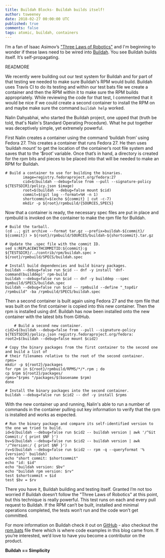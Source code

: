 ```yaml
---
title: Buildah Blocks- Buildah builds itself!
author: tsweeney
date: 2018-02-27 00:00:00 UTC
published: true
comments: false
tags: atomic, buildah, containers
---
```


I’m a fan of Isaac Asimov’s ["Three Laws of Robotics"](https://en.wikipedia.org/wiki/Three_Laws_of_Robotics) and I'm beginning to wonder if these laws need to be wired into [Buildah](https://github.com/projectatomic/buildah). You see Buildah builds itself. It’s self-propagating.

READMORE

We recently were building out our test system for Buildah and for part of that testing we needed to make sure Buildah's RPM would build.  Buildah uses Travis CI to do its testing and within our test bats file we create a container and then the RPM within it to make sure the RPM builds appropriately. While reviewing the code for that test, I commented that it would be nice if we could create a second container to install the RPM on and maybe make sure the command `buildah help` worked.

Nalin Dahyabhai, who started the Buildah project, one upped that (truth be told, that's Nalin's Standard Operating Procedure).  What he put together was deceptively simple, yet extremely powerful.

First Nalin creates a container using the command ‘buildah from’ using Fedora 27.  This creates a container that runs Fedora 27.  He then uses ‘buildah mount’ to get the location of the container’s root file system and saves that to the ‘$root’ variable.  Once that’s in hand, a directory is created for the rpm bits and pieces to be placed into that will be needed to make an RPM for Buildah.

```
# Build a container to use for building the binaries.
    	image=registry.fedoraproject.org/fedora:27
    	cid=$(buildah --debug=false from --pull --signature-policy ${TESTSDIR}/policy.json $image)
    	root=$(buildah --debug=false mount $cid)
    	commit=$(git log --format=%H -n 1)
    	shortcommit=$(echo ${commit} | cut -c-7)
    	mkdir -p ${root}/rpmbuild/{SOURCES,SPECS}
```

Now that a container is ready, the necessary spec files are put in place and rpmbuild is invoked on the container to make the rpm file for Buildah.

```
# Build the tarball.
(cd ..; git archive --format tar.gz --prefix=buildah-${commit}/ ${commit}) > ${root}/rpmbuild/SOURCES/buildah-${shortcommit}.tar.gz

# Update the .spec file with the commit ID.
sed s:REPLACEWITHCOMMITID:${commit}:g ${TESTSDIR}/../contrib/rpm/buildah.spec > ${root}/rpmbuild/SPECS/buildah.spec

# Install build dependencies and build binary packages.
buildah --debug=false run $cid -- dnf -y install 'dnf-command(builddep)' rpm-build
buildah --debug=false run $cid -- dnf -y builddep --spec rpmbuild/SPECS/buildah.spec
buildah --debug=false run $cid -- rpmbuild --define "_topdir /rpmbuild" -ba /rpmbuild/SPECS/buildah.spec
```

Then a second container is built again using Fedora 27 and the rpm file that was built on the first container is copied into this new container. Then the rpm is installed using dnf. Buildah has now been installed onto the new container with the latest bits from GitHub.

```
	# Build a second new container.
cid2=$(buildah --debug=false from --pull --signature-policy ${TESTSDIR}/policy.json registry.fedoraproject.org/fedora:
root2=$(buildah --debug=false mount $cid2)

# Copy the binary packages from the first container to the second one and build a list of
# their filenames relative to the root of the second container.
rpms=
mkdir -p ${root2}/packages
for rpm in ${root}/rpmbuild/RPMS/*/*.rpm ; do
cp $rpm ${root2}/packages/
rpms="$rpms "/packages/$(basename $rpm)
done

# Install the binary packages into the second container.
buildah --debug=false run $cid2 -- dnf -y install $rpms
```

With the new container up and running, Nalin's able to run a number of commands in the container pulling out key information to verify that the rpm is installed and works as expected.

```
# Run the binary package and compare its self-identified version to the one we tried to build.
id=$(buildah --debug=false run $cid2 -- buildah version | awk '/^Git Commit:/ { print $NF }')
bv=$(buildah --debug=false run $cid2 -- buildah version | awk '/^Version:/ { print $NF }')
rv=$(buildah --debug=false run $cid2 -- rpm -q --queryformat '%{version}' buildah)
echo "short commit: $shortcommit"
echo "id: $id"
echo "buildah version: $bv"
echo "buildah rpm version: $rv"
test $shortcommit = $id
test $bv = $rv
```

There you have it, Buildah building and testing itself.  Granted I’m not too worried if Buildah doesn’t follow the "Three Laws of Robotics" at this point, but this technique is really powerful. This test runs on each and every pull request to Buildah. If the RPM can’t be built, installed and minimal operations completed, the tests won’t run and the code won’t get committed.

For more information on Buildah check it out on [GitHub](https://github.com/projectatomic/buildah) - also checkout the [rpm.bats](https://github.com/projectatomic/buildah/blob/master/tests/rpm.bats) file there which is where code examples in this blog came from.  If you’re interested, we’d love to have you become a contributor on the product.

**Buildah == Simplicity**
